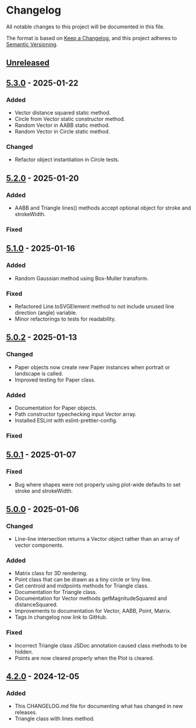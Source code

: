 # Changelog

All notable changes to this project will be documented in this file.

The format is based on [Keep a Changelog](https://keepachangelog.com/en/1.1.0/),
and this project adheres to [Semantic Versioning](https://semver.org/spec/v2.0.0.html).

## [Unreleased]

## [5.3.0] - 2025-01-22

### Added

- Vector distance squared static method.
- Circle from Vector static constructor method.
- Random Vector in AABB static method.
- Random Vector in Circle static method.

### Changed

- Refactor object instantiation in Circle tests.

## [5.2.0] - 2025-01-20

### Added

- AABB and Triangle lines() methods accept optional object for stroke and strokeWidth.

### Fixed

## [5.1.0] - 2025-01-16

### Added

- Random Gaussian method using Box-Muller transform.

### Fixed

- Refactored Line.toSVGElement method to not include unused line direction (angle) variable.
- Minor refactorings to tests for readability.

## [5.0.2] - 2025-01-13

### Changed

- Paper objects now create new Paper instances when portrait or landscape is called.
- Improved testing for Paper class.

### Added

- Documentation for Paper objects.
- Path constructor typechecking input Vector array.
- Installed ESLint with eslint-prettier-config.

### Fixed

## [5.0.1] - 2025-01-07

### Fixed

- Bug where shapes were not properly using plot-wide defaults to set stroke and strokeWidth.

## [5.0.0] - 2025-01-06

### Changed

- Line-line intersection returns a Vector object rather than an array of vector components.

### Added

- Matrix class for 3D rendering.
- Point class that can be drawn as a tiny circle or tiny line.
- Get centroid and midpoints methods for Triangle class.
- Documentation for Triangle class.
- Documentation for Vector methods getMagnitudeSquared and distanceSquared.
- Improvements to documentation for Vector, AABB, Point, Matrix.
- Tags in changelog now link to GitHub.

### Fixed

- Incorrect Triangle class JSDoc annotation caused class methods to be hidden.
- Points are now cleared properly when the Plot is cleared.

## [4.2.0] - 2024-12-05

### Added

- This CHANGELOG.md file for documenting what has changed in new releases.
- Triangle class with lines method.

[Unreleased]: https://github.com/jakebeamish/Penplotting.js/compare/v5.3.0...HEAD
[5.3.0]: https://github.com/jakebeamish/Penplotting.js/compare/v5.2.0...v5.3.0
[5.2.0]: https://github.com/jakebeamish/Penplotting.js/compare/v5.1.0...v5.2.0
[5.1.0]: https://github.com/jakebeamish/Penplotting.js/compare/v5.0.2...v5.1.0
[5.0.2]: https://github.com/jakebeamish/Penplotting.js/compare/v5.0.1...v5.0.2
[5.0.1]: https://github.com/jakebeamish/Penplotting.js/compare/v5.0.0...v5.0.1
[5.0.0]: https://github.com/jakebeamish/Penplotting.js/compare/v4.2.0...v5.0.0
[4.2.0]: https://github.com/jakebeamish/Penplotting.js/compare/v4.1.0...v4.2.0
